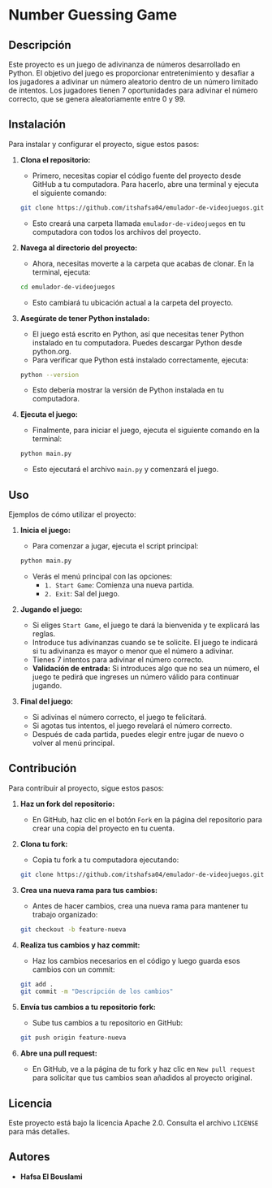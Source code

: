 # Number Guessing Game

## Descripción
Este proyecto es un juego de adivinanza de números desarrollado en Python. El objetivo del juego es proporcionar entretenimiento y desafiar a los jugadores a adivinar un número aleatorio dentro de un número limitado de intentos. Los jugadores tienen 7 oportunidades para adivinar el número correcto, que se genera aleatoriamente entre 0 y 99.

## Instalación
Para instalar y configurar el proyecto, sigue estos pasos:

1. **Clona el repositorio:**
    - Primero, necesitas copiar el código fuente del proyecto desde GitHub a tu computadora. Para hacerlo, abre una terminal y ejecuta el siguiente comando:
    ```bash
    git clone https://github.com/itshafsa04/emulador-de-videojuegos.git
    ```
    - Esto creará una carpeta llamada `emulador-de-videojuegos` en tu computadora con todos los archivos del proyecto.

2. **Navega al directorio del proyecto:**
    - Ahora, necesitas moverte a la carpeta que acabas de clonar. En la terminal, ejecuta:
    ```bash
    cd emulador-de-videojuegos
    ```
    - Esto cambiará tu ubicación actual a la carpeta del proyecto.

3. **Asegúrate de tener Python instalado:**
    - El juego está escrito en Python, así que necesitas tener Python instalado en tu computadora. Puedes descargar Python desde python.org.
    - Para verificar que Python está instalado correctamente, ejecuta:
    ```bash
    python --version
    ```
    - Esto debería mostrar la versión de Python instalada en tu computadora.

4. **Ejecuta el juego:**
    - Finalmente, para iniciar el juego, ejecuta el siguiente comando en la terminal:
    ```bash
    python main.py
    ```
    - Esto ejecutará el archivo `main.py` y comenzará el juego.

## Uso
Ejemplos de cómo utilizar el proyecto:

1. **Inicia el juego:**
    - Para comenzar a jugar, ejecuta el script principal:
    ```bash
    python main.py
    ```
    - Verás el menú principal con las opciones:
        - `1. Start Game`: Comienza una nueva partida.
        - `2. Exit`: Sal del juego.

2. **Jugando el juego:**
    - Si eliges `Start Game`, el juego te dará la bienvenida y te explicará las reglas.
    - Introduce tus adivinanzas cuando se te solicite. El juego te indicará si tu adivinanza es mayor o menor que el número a adivinar.
    - Tienes 7 intentos para adivinar el número correcto.
    - **Validación de entrada:** Si introduces algo que no sea un número, el juego te pedirá que ingreses un número válido para continuar jugando.

3. **Final del juego:**
    - Si adivinas el número correcto, el juego te felicitará.
    - Si agotas tus intentos, el juego revelará el número correcto.
    - Después de cada partida, puedes elegir entre jugar de nuevo o volver al menú principal.

## Contribución
Para contribuir al proyecto, sigue estos pasos:

1. **Haz un fork del repositorio:**
    - En GitHub, haz clic en el botón `Fork` en la página del repositorio para crear una copia del proyecto en tu cuenta.

2. **Clona tu fork:**
    - Copia tu fork a tu computadora ejecutando:
    ```bash
    git clone https://github.com/itshafsa04/emulador-de-videojuegos.git
    ```

3. **Crea una nueva rama para tus cambios:**
    - Antes de hacer cambios, crea una nueva rama para mantener tu trabajo organizado:
    ```bash
    git checkout -b feature-nueva
    ```

4. **Realiza tus cambios y haz commit:**
    - Haz los cambios necesarios en el código y luego guarda esos cambios con un commit:
    ```bash
    git add .
    git commit -m "Descripción de los cambios"
    ```

5. **Envía tus cambios a tu repositorio fork:**
    - Sube tus cambios a tu repositorio en GitHub:
    ```bash
    git push origin feature-nueva
    ```

6. **Abre una pull request:**
    - En GitHub, ve a la página de tu fork y haz clic en `New pull request` para solicitar que tus cambios sean añadidos al proyecto original.

## Licencia
Este proyecto está bajo la licencia Apache 2.0. Consulta el archivo `LICENSE` para más detalles.

## Autores
- **Hafsa El Bouslami**
